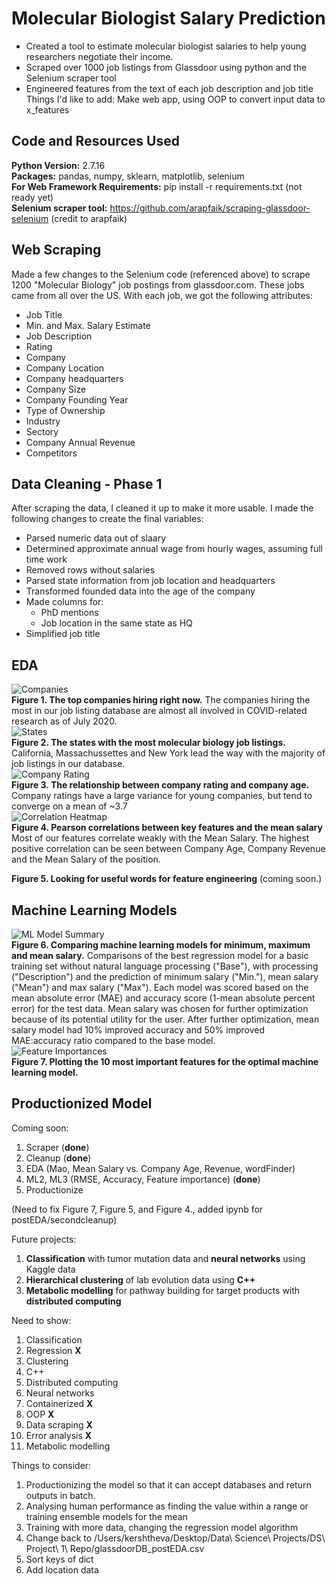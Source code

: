 # Molecular Biologist Salary Prediction
- Created a tool to estimate molecular biologist salaries to help young researchers negotiate their income. 
- Scraped over 1000 job listings from Glassdoor using python and the Selenium scraper tool 
- Engineered features from the text of each job description and job title 
Things I'd like to add: Make web app, using OOP to convert input data to x_features

## Code and Resources Used 
**Python Version:** 2.7.16 <br>
**Packages:** pandas, numpy, sklearn, matplotlib, selenium <br>
**For Web Framework Requirements:** pip install -r requirements.txt (not ready yet) <br>
**Selenium scraper tool:** https://github.com/arapfaik/scraping-glassdoor-selenium (credit to arapfaik)

## Web Scraping
Made a few changes to the Selenium code (referenced above) to scrape 1200 "Molecular Biology" job postings from glassdoor.com. These jobs came from all over the US. With each job, we got the following attributes: 

- Job Title
- Min. and Max. Salary Estimate
- Job Description 
- Rating
- Company
- Company Location
- Company headquarters
- Company Size
- Company Founding Year
- Type of Ownership 
- Industry
- Sectory
- Company Annual Revenue
- Competitors 

## Data Cleaning - Phase 1
After scraping the data, I cleaned it up to make it more usable. I made the following changes to create the final variables: 

- Parsed numeric data out of slaary
- Determined approximate annual wage from hourly wages, assuming full time work
- Removed rows without salaries 
- Parsed state information from job location and headquarters
- Transformed founded data into the age of the company
- Made columns for:
  - PhD mentions
  - Job location in the same state as HQ
- Simplified job title

## EDA 
![Companies](https://github.com/Kersh-Theva/MolecularBioSalary_Prediction/blob/master/ExploratoryDataAnalysis/Top10-01.png)<br>
**Figure 1. The top companies hiring right now.** The companies hiring the most in our job listing database are almost all involved in COVID-related research as of July 2020. <br>
![States](https://github.com/Kersh-Theva/MolecularBioSalary_Prediction/blob/master/ExploratoryDataAnalysis/JobsvsState.png)<br>
**Figure 2. The states with the most molecular biology job listings.** California, Massachussettes and New York lead the way with the majority of job listings in our database. <br>
![Company Rating](https://github.com/Kersh-Theva/MolecularBioSalary_Prediction/blob/master/ExploratoryDataAnalysis/RatingvCompanyAge.png)<br>
**Figure 3. The relationship between company rating and company age.** Company ratings have a large variance for young companies, but tend to converge on a mean of ~3.7 <br>
![Correlation Heatmap](https://github.com/Kersh-Theva/MolecularBioSalary_Prediction/blob/master/ExploratoryDataAnalysis/CorrelationHeatmap.png)<br>
**Figure 4. Pearson correlations between key features and the mean salary** Most of our features correlate weakly with the Mean Salary. The highest positive correlation can be seen between Company Age, Company Revenue and the Mean Salary of the position. <br>

**Figure 5. Looking for useful words for feature engineering** (coming soon.)

## Machine Learning Models 
![ML Model Summary](https://github.com/Kersh-Theva/MolecularBioSalary_Prediction/blob/master/MLModels/ModelImprovements.svg)<br>
**Figure 6. Comparing machine learning models for minimum, maximum and mean salary.** Comparisons of the best regression model for a basic training set without natural language processing ("Base"), with processing ("Description") and the prediction of minimum salary ("Min."), mean salary ("Mean") and max salary ("Max"). Each model was scored based on the mean absolute error (MAE) and accuracy score (1-mean absolute percent error) for the test data. Mean salary was chosen for further optimization because of its potential utility for the user. After further optimization, mean salary model had 10% improved accuracy and 50% improved MAE:accuracy ratio compared to the base model. <br>
![Feature Importances](https://github.com/Kersh-Theva/MolecularBioSalary_Prediction/blob/master/MLModels/featureImportance.svg) <br>
**Figure 7. Plotting the 10 most important features for the optimal machine learning model.** 

## Productionized Model
Coming soon:
1. Scraper (**done**)
2. Cleanup (**done**)
3. EDA (Mao, Mean Salary vs. Company Age, Revenue, wordFinder) 
4. ML2, ML3 (RMSE, Accuracy, Feature importance) (**done**)
5. Productionize

(Need to fix Figure 7, Figure 5, and Figure 4., added ipynb for postEDA/secondcleanup)

Future projects: 
1. **Classification** with tumor mutation data and **neural networks** using Kaggle data 
2. **Hierarchical clustering** of lab evolution data using **C++**
3. **Metabolic modelling** for pathway building for target products with **distributed computing**

Need to show:
1. Classification 
2. Regression **X**
3. Clustering 
4. C++
5. Distributed computing
6. Neural networks
7. Containerized **X**
8. OOP **X**
9. Data scraping **X**
10. Error analysis **X**
11. Metabolic modelling 

Things to consider:
1. Productionizing the model so that it can accept databases and return outputs in batch. 
2. Analysing human performance as finding the value within a range or training ensemble models for the mean
3. Training with more data, changing the regression model algorithm
4. Change back to /Users/kershtheva/Desktop/Data\ Science\ Projects/DS\ Project\ 1\ Repo/glassdoorDB_postEDA.csv
5. Sort keys of dict 
6. Add location data 
